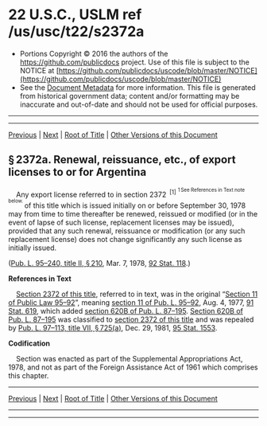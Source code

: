 ---
---

# 22 U.S.C., USLM ref /us/usc/t22/s2372a

* Portions Copyright © 2016 the authors of the https://github.com/publicdocs project.
  Use of this file is subject to the NOTICE at [https://github.com/publicdocs/uscode/blob/master/NOTICE](https://github.com/publicdocs/uscode/blob/master/NOTICE)
* See the [Document Metadata](././../../../../../..//README.md) for more information.
  This file is generated from historical government data; content and/or formatting may be inaccurate and out-of-date and should not be used for official purposes.

----------
----------

[Previous](./../../../../../..//us/usc/t22/ch32/schIII/ptI/m__us_usc_t22_s2372.md) | [Next](./../../../../../..//us/usc/t22/ch32/schIII/ptI/m__us_usc_t22_s2373.md) | [Root of Title](./../../../../../../) | [Other Versions of this Document](https://publicdocs.github.io/go/links?ns=uslm&ref=%2Fus%2Fusc%2Ft22%2Fs2372a)

## § 2372a. Renewal, reissuance, etc., of export licenses to or for Argentina

    Any export license referred to in section 2372  <sup>\[1\]</sup>  <sup><sup> 1 See References in Text note below. </sup></sup>  of this title which is issued initially on or before September 30, 1978 may from time to time thereafter be renewed, reissued or modified (or in the event of lapse of such license, replacement licenses may be issued), provided that any such renewal, reissuance or modification (or any such replacement license) does not change significantly any such license as initially issued.

([Pub. L. 95–240, title II, § 210][/us/pl/95/240/s210], Mar. 7, 1978, [92 Stat. 118][/us/stat/92/118].)

 __References in Text__ 

    [Section 2372 of this title][/us/usc/t22/s2372], referred to in text, was in the original “[Section 11 of Public Law 95–92][/us/pl/95/92/s11]”, meaning [section 11 of Pub. L. 95–92][/us/pl/95/92/s11], Aug. 4, 1977, [91 Stat. 619][/us/stat/91/619], which added [section 620B of Pub. L. 87–195][/us/pl/87/195/s620B]. [Section 620B of Pub. L. 87–195][/us/pl/87/195/s620B] was classified to [section 2372 of this title][/us/usc/t22/s2372] and was repealed by [Pub. L. 97–113, title VII, § 725(a)][/us/pl/97/113/s725/a], Dec. 29, 1981, [95 Stat. 1553][/us/stat/95/1553].

 __Codification__ 

    Section was enacted as part of the Supplemental Appropriations Act, 1978, and not as part of the Foreign Assistance Act of 1961 which comprises this chapter.

----------

[Previous](./../../../../../..//us/usc/t22/ch32/schIII/ptI/m__us_usc_t22_s2372.md) | [Next](./../../../../../..//us/usc/t22/ch32/schIII/ptI/m__us_usc_t22_s2373.md) | [Root of Title](./../../../../../../) | [Other Versions of this Document](https://publicdocs.github.io/go/links?ns=uslm&ref=%2Fus%2Fusc%2Ft22%2Fs2372a)

----------
----------

[/us/pl/95/240/s210]: https://publicdocs.github.io/go/links?ns=uslm&ref=%2Fus%2Fpl%2F95%2F240%2Fs210
[/us/stat/92/118]: https://publicdocs.github.io/go/links?ns=uslm&ref=%2Fus%2Fstat%2F92%2F118
[/us/usc/t22/s2372]: https://publicdocs.github.io/go/links?ns=uslm&ref=%2Fus%2Fusc%2Ft22%2Fs2372
[/us/pl/95/92/s11]: https://publicdocs.github.io/go/links?ns=uslm&ref=%2Fus%2Fpl%2F95%2F92%2Fs11
[/us/pl/95/92/s11]: https://publicdocs.github.io/go/links?ns=uslm&ref=%2Fus%2Fpl%2F95%2F92%2Fs11
[/us/stat/91/619]: https://publicdocs.github.io/go/links?ns=uslm&ref=%2Fus%2Fstat%2F91%2F619
[/us/pl/87/195/s620B]: https://publicdocs.github.io/go/links?ns=uslm&ref=%2Fus%2Fpl%2F87%2F195%2Fs620B
[/us/pl/87/195/s620B]: https://publicdocs.github.io/go/links?ns=uslm&ref=%2Fus%2Fpl%2F87%2F195%2Fs620B
[/us/usc/t22/s2372]: https://publicdocs.github.io/go/links?ns=uslm&ref=%2Fus%2Fusc%2Ft22%2Fs2372
[/us/pl/97/113/s725/a]: https://publicdocs.github.io/go/links?ns=uslm&ref=%2Fus%2Fpl%2F97%2F113%2Fs725%2Fa
[/us/stat/95/1553]: https://publicdocs.github.io/go/links?ns=uslm&ref=%2Fus%2Fstat%2F95%2F1553


